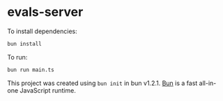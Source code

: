 # evals-server

To install dependencies:

```bash
bun install
```

To run:

```bash
bun run main.ts
```

This project was created using `bun init` in bun v1.2.1. [Bun](https://bun.sh) is a fast all-in-one JavaScript runtime.
